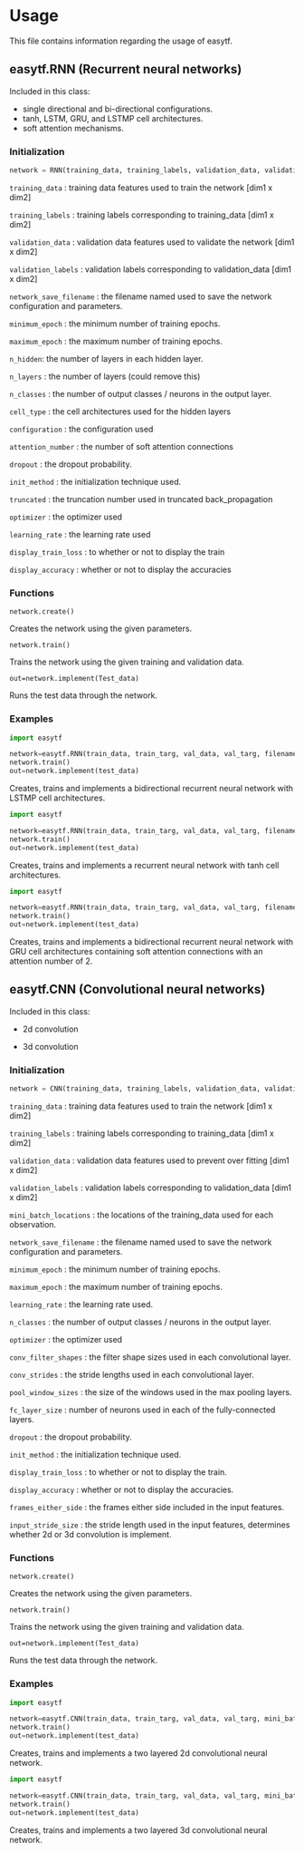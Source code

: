# Usage

This file contains information regarding the usage of easytf.

## easytf.RNN (Recurrent neural networks)

Included in this class:
- single directional and bi-directional configurations.
- tanh, LSTM, GRU, and LSTMP cell architectures.
- soft attention mechanisms.

### Initialization

```Python
network = RNN(training_data, training_labels, validation_data, validation_labels, network_save_filename, minimum_epoch = 5, maximum_epoch = 10, n_hidden = [100,100], n_classes = 2, cell_type = 'LSTMP', configuration = ''B', attention_number = 0, dropout = 0.25, init_method = 'zero', truncated = 1000, optimizer ='Adam', learning_rate = 0.003, display_train_loss ='True', display_accuracy='True')
```

`training_data`  : training data features used to train the network [dim1 x dim2] 

`training_labels` : 	training labels corresponding to training_data [dim1 x dim2]

`validation_data` : 	validation data features used to validate the network [dim1 x dim2]

`validation_labels` : 	validation labels corresponding to validation_data [dim1 x dim2]

`network_save_filename` :	 the filename named used to save the network configuration and parameters.

`minimum_epoch` :	the minimum number of training epochs.

`maximum_epoch` : 	the maximum number of training epochs.

`n_hidden`: 		the number of layers in each hidden layer.

`n_layers` :		the number of layers (could remove this)

`n_classes` :	the number of output classes / neurons in the output layer.

`cell_type` :		the cell architectures used for the hidden layers

`configuration` :		the configuration used

`attention_number` :     the number of soft attention connections 

`dropout` :		the dropout probability.

`init_method` :	the initialization technique used.

`truncated` : 	the truncation number used in truncated back_propagation

`optimizer` :		the optimizer used

`learning_rate` : 	the learning rate used

`display_train_loss` : 	to whether or not to display the train 	

`display_accuracy` :	whether or not to display the accuracies

### Functions

```
network.create()
```
Creates the network using the given parameters.

```
network.train()
```
Trains the network using the given training and validation data.

```
out=network.implement(Test_data)
```

Runs the test data through the network.


### Examples

```python
import easytf

network=easytf.RNN(train_data, train_targ, val_data, val_targ, filename)
network.train()
out=network.implement(test_data)
```

Creates, trains and implements a bidirectional recurrent neural network with LSTMP cell architectures.

```python
import easytf

network=easytf.RNN(train_data, train_targ, val_data, val_targ, filename, cells='tanh', configuration='R')
network.train()
out=network.implement(test_data)
```

Creates, trains and implements a recurrent neural network with tanh cell architectures.

```python
import easytf

network=easytf.RNN(train_data, train_targ, val_data, val_targ, filename, cells='GRU', attention_number=2)
network.train()
out=network.implement(test_data)
```

Creates, trains and implements a bidirectional recurrent neural network with GRU cell architectures containing soft attention connections with an attention number of 2.





## easytf.CNN (Convolutional neural networks)

Included in this class:
- 2d convolution

- 3d convolution

### Initialization


```Python
network = CNN(training_data, training_labels, validation_data, validation_labels, mini_batch_locations, network_save_filename, minimum_epoch = 5, maximum_epoch = 100, learning_rate = 0.003, n_classes = 2, optimizer = 'Adam', conv_filter_shapes = [[5,5,1,5],[5,5,5,10]], conv_strides = [[1,1,1,1],[1,1,1,1]], pool_window_sizes=[1,1,2,1],[1,1,2,1]], fc_layer_size = [100], dropout = 0.25, pad = 'SAME', display_accuracy='True', display_train_loss='True', frames_either_side = [[2,2],[0,0]], input_stride_size = [1, 1024])
```

`training_data`  : training data features used to train the network [dim1 x dim2] 

`training_labels` : 	training labels corresponding to training_data [dim1 x dim2]

`validation_data` : 	validation data features used to prevent over fitting [dim1 x dim2]

`validation_labels` : 	validation labels corresponding to validation_data [dim1 x dim2]

`mini_batch_locations` :	the locations of the training_data used for each observation.

`network_save_filename` :	 the filename named used to save the network configuration and parameters.

`minimum_epoch` :	the minimum number of training epochs.

`maximum_epoch` : 	the maximum number of training epochs.

`learning_rate` : 	the learning rate used.

`n_classes` :	the number of output classes / neurons in the output layer.

`optimizer` :		the optimizer used

`conv_filter_shapes` 	: 	the filter shape sizes used in each convolutional layer.

`conv_strides`	: 	the stride lengths used in each convolutional layer.

`pool_window_sizes` :	the size of the windows used in the max pooling layers.

`fc_layer_size`	: 	number of neurons used in each of the fully-connected layers.

`dropout` :		the dropout probability.

`init_method` :	the initialization technique used.

`display_train_loss` : 	to whether or not to display the train.

`display_accuracy` :	whether or not to display the accuracies.

`frames_either_side`	:	the frames either side included in the input features.

`input_stride_size`	:	the stride length used in the input features, determines whether 2d or 3d convolution is implement.


### Functions

```
network.create()
```
Creates the network using the given parameters.

```
network.train()
```
Trains the network using the given training and validation data.

```
out=network.implement(Test_data)
```

Runs the test data through the network.


### Examples

```python
import easytf

network=easytf.CNN(train_data, train_targ, val_data, val_targ, mini_batch_locations, filename)
network.train()
out=network.implement(test_data)
```

Creates, trains and implements a two layered 2d convolutional neural network.

```python
import easytf

network=easytf.CNN(train_data, train_targ, val_data, val_targ, mini_batch_locations, filename, conv_filter_shapes = [[5,5,5,1,5],[5,5,5,5,10]], conv_strides = [[1,1,1,1,1],[1,1,1,1,1]], pool_window_sizes=[1,1,2,1,1],[1,1,2,1,1]] frames_either_side = [[2,2],[0,0],[0,0]], input_stride_size = [1, 1024,1])
network.train()
out=network.implement(test_data)
```

Creates, trains and implements a two layered 3d convolutional neural network.






